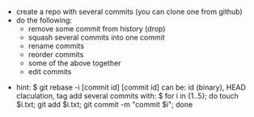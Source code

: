 - create a repo with several commits
	(you can clone one from github)
- do the following:
	- remove some commit from history (drop)
	- squash several commits into one commit
	- rename commits
	- reorder commits
	- some of the above together
	- edit commits

* hint:
	$ git rebase -i [commit id]
	[commit id] can be: id (binary), HEAD claculation, tag
	add several commits with:
	$ for i in {1..5}; do touch $i.txt; git add $i.txt; git commit -m "commit $i"; done
